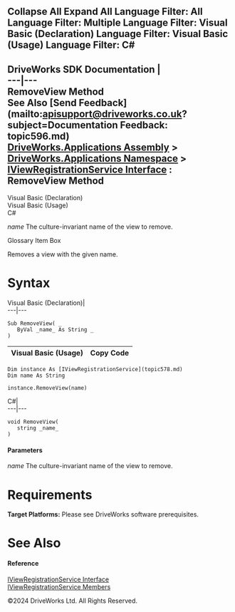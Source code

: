        

 Collapse All Expand All  Language Filter: All  Language Filter: Multiple  Language Filter: Visual Basic (Declaration) Language Filter: Visual Basic (Usage) Language Filter: C#  
---  
DriveWorks SDK Documentation  |   
---|---  
RemoveView Method   
See Also [Send Feedback](mailto:apisupport@driveworks.co.uk?subject=Documentation Feedback: topic596.md)  
[DriveWorks.Applications Assembly](topic13.md) > [DriveWorks.Applications Namespace](topic16.md) > [IViewRegistrationService Interface](topic578.md) : RemoveView Method  
---  
  
Visual Basic (Declaration)    
Visual Basic (Usage)    
C# 

_name_
    The culture-invariant name of the view to remove.

Glossary Item Box

Removes a view with the given name. 

# Syntax

Visual Basic (Declaration)|   
---|---  
      
    
    Sub RemoveView( _
       ByVal _name_ As String _
    )   
  
Visual Basic (Usage)| Copy Code  
---|---  
      
    
    Dim instance As [IViewRegistrationService](topic578.md)
    Dim name As String
     
    instance.RemoveView(name)  
  
C#|   
---|---  
      
    
    void RemoveView( 
       string _name_
    )  
  
#### Parameters

 _name_
    The culture-invariant name of the view to remove.

# Requirements

**Target Platforms:** Please see DriveWorks software prerequisites.

# See Also

#### Reference

[IViewRegistrationService Interface](topic578.md)   
[IViewRegistrationService Members](topic579.md)

©2024 DriveWorks Ltd. All Rights Reserved.
